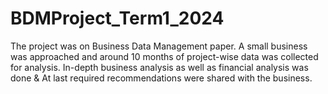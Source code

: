 # BDMProject_Term1_2024
The project was on Business Data Management paper. A small business was approached and around 10 months of project-wise data was collected for analysis. In-depth business analysis as well as financial analysis was done &amp; At last required recommendations were shared with the business.
